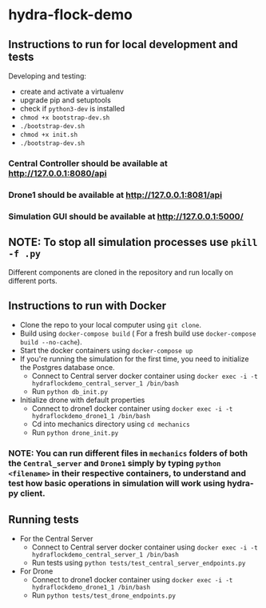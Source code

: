 # hydra-flock-demo

## Instructions to run for local development and tests

Developing and testing:
* create and activate a virtualenv
* upgrade pip and setuptools
* check if `python3-dev` is installed
* `chmod +x bootstrap-dev.sh`
* `./bootstrap-dev.sh`
* `chmod +x init.sh`
* `./bootstrap-dev.sh`

### Central Controller should be available at http://127.0.0.1:8080/api
### Drone1 should be available at http://127.0.0.1:8081/api
### Simulation GUI should be available at http://127.0.0.1:5000/

## **NOTE**: To stop all simulation processes use `pkill -f .py`
Different components are cloned in the repository and run locally on different ports.



## Instructions to run with Docker
- Clone the repo to your local computer using `git clone`.
- Build using `docker-compose build` ( For a fresh build use `docker-compose build --no-cache`).
- Start the docker containers using `docker-compose up`
- If you're running the simulation for the first time, you need to initialize the Postgres database once.
    - Connect to Central server docker container using `docker exec -i -t hydraflockdemo_central_server_1 /bin/bash`
    - Run `python db_init.py`
- Initialize drone with default properties
    - Connect to drone1 docker container using `docker exec -i -t hydraflockdemo_drone1_1 /bin/bash`
    - Cd into mechanics directory using `cd mechanics`
    - Run `python drone_init.py`


### NOTE: You can run different files in `mechanics` folders of both the `Central_server` and `Drone1` simply by typing `python <filename>` in their respective containers, to understand and test how basic operations in simulation will work using hydra-py client.

## Running tests
- For the Central Server
    - Connect to Central server docker container using `docker exec -i -t hydraflockdemo_central_server_1 /bin/bash`
    - Run tests using `python tests/test_central_server_endpoints.py`
- For Drone
    - Connect to drone1 docker container using `docker exec -i -t hydraflockdemo_drone1_1 /bin/bash`
    - Run `python tests/test_drone_endpoints.py`
